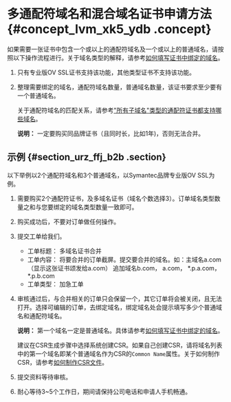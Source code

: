 # 多通配符域名和混合域名证书申请方法 {#concept_lvm_xk5_ydb .concept}

如果需要一张证书中包含一个或以上的通配符域名及一个或以上的普通域名，请按照以下操作流程进行。关于域名类型的解释，请参考[如何填写证书中绑定的域名](intl.zh-CN/常见问题/常见问题/如何填写证书中绑定的域名.md#)。

1.  只有专业版OV SSL证书支持该功能，其他类型证书不支持该功能。
2.  整理需要绑定的域名，通配符域名数量，普通域名数量，该证书要求至少要有一个普通域名。

    关于通配符域名的匹配关系，请参考["所有子域名"类型的通配符证书都支持哪些域名](intl.zh-CN/常见问题/常见问题/"所有子域名"类型的通配符证书都支持哪些域名.md#)。

    **说明：** 一定要购买同品牌证书（且同时长，比如1年\)，否则无法合并。


## 示例 {#section_urz_ffj_b2b .section}

以下举例以2个通配符域名和3个普通域名，以Symantec品牌专业版OV SSL为例。

1.  需要购买2个通配符证书，及多域名证书（域名个数选择3）。订单域名类型数量之和与您要绑定的域名类型数量一致即可。
2.  购买成功后，不要对订单做任何操作。
3.  提交工单给我们。
    -   工单标题： 多域名证书合并
    -   工单内容： 将要合并的订单截屏。提交要合并的域名。如：主域名a.com（显示这张证书颂发给a.com） 追加域名b.com， a.com， \*.p.a.com， \*.p.b.com
    -   工单类型： 加急工单
4.  审核通过后，与合并相关的订单只会保留一个，其它订单将会被关闭，且无法打开。选择可编辑的订单，去绑定域名，绑定域名处会提示填写多少个普通域名和通配符域名。

    **说明：** 第一个域名一定是普通域名。具体请参考[如何填写证书中绑定的域名](intl.zh-CN/常见问题/常见问题/如何填写证书中绑定的域名.md#)。

    建议在CSR生成步骤中选择系统创建CSR。如果自己创建CSR，请将域名列表中的第一个域名即某个普通域名作为CSR的`Common Name`属性。关于如何制作CSR，请参考[如何制作CSR文件](intl.zh-CN/常见问题/常见问题/如何制作CSR文件.md#)。

5.  提交资料等待审核。
6.  耐心等待3~5个工作日，期间请保持公司电话和申请人手机畅通。

